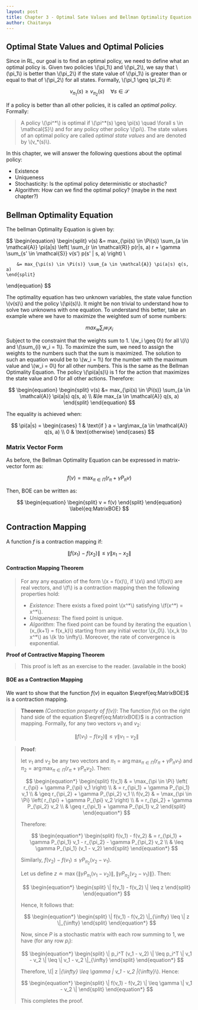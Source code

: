```yaml
---
layout: post
title: Chapter 3 - Optimal Sate Values and Bellman Optimality Equation
author: Chaitanya
---
```


## Optimal State Values and Optimal Policies

Since in RL, our goal is to find an optimal policy, we need to define what an optimal policy is. Given two policies \\(\pi_1\\) and \\(\pi_2\\), we say that \\(\pi_1\\) is better than \\(\pi_2\\) if the state value of \\(\pi_1\\) is greater than or equal to that of \\(\pi_2\\) for all states. Formally, \\(\pi_1 \geq \pi_2\\) if:

$$
v_{\pi_1}(s) \geq v_{\pi_2}(s) \quad \forall s \in \mathcal{S}
$$

If a policy is better than all other policies, it is called an *optimal policy*. Formally:

> A policy \\(\pi^\*\\) is optimal if \\(\pi^\*(s) \geq \pi(s) \quad \forall s \in \mathcal{S}\\) and for any policy other policy \\(\pi\\). The state values of an optimal policy are called *optimal state values* and are denoted by \\(v_*(s)\\).

In this chapter, we will answer the following questions about the optimal policy:

- Existence
- Uniqueness
- Stochasticity: Is the optimal policy deterministic or stochastic?
- Algorithm: How can we find the optimal policy? (maybe in the next chapter?)

## Bellman Optimality Equation

The bellman Optimality Equation is given by:

$$
\begin{equation}
    \begin{split}
        v(s) &= max_{\pi(s) \in \Pi(s)} \sum_{a \in \mathcal{A}} \pi(a|s) \left( \sum_{r \in \mathcal{R}} p(r|s, a) r + \gamma \sum_{s' \in \mathcal{S}} v(s') p(s' | s, a) \right) \\

        &= max_{\pi(s) \in \Pi(s)} \sum_{a \in \mathcal{A}} \pi(a|s) q(s, a)
    \end{split}
\end{equation}
$$

The optimality equation has two unknown variables, the state value function \\(v(s)\\) and the policy \\(\pi(s)\\). It might be non trivial to understand how to solve two unknowns with one equation. To understand this better, take an example where we have to maximize the weighted sum of some numbers:

$$
max_{w} \sum_{i} w_i x_i
$$

Subject to the constraint that the weights sum to 1. \\(w_i \geq 0\\) for all \\(i\\) and \\(\sum_{i} w_i = 1\\). To maximize the sum, we need to assign the weights to the numbers such that the sum is maximized. The solution to such an equation would be to \\(w_i = 1\\) for the number with the maximum value and \\(w_i = 0\\) for all other numbers. This is the same as the Bellman Optimality Equation. The policy \\(\pi(a\|s)\\) is 1 for the action that maximizes the state value and 0 for all other actions. Therefore:

$$
\begin{equation}
    \begin{split}
        v(s) &= max_{\pi(s) \in \Pi(s)} \sum_{a \in \mathcal{A}} \pi(a|s) q(s, a) \\
        &\le max_{a \in \mathcal{A}} q(s, a)
    \end{split}
\end{equation}
$$

The equality is achieved when:

$$
\pi(a|s) = \begin{cases}
    1 & \text{if } a = \arg\max_{a \in \mathcal{A}} q(s, a) \\
    0 & \text{otherwise}
\end{cases}
$$

### Matrix Vector Form

As before, the Bellman Optimality Equation can be expressed in matrix-vector form as:

$$
f(v) = \max_{\pi \in \Pi} \left( r_{\pi} + \gamma P_{\pi} v \right)
$$

Then, BOE can be written as:

$$
    \begin{equation}
    \begin{split}
        v = f(v)
    \end{split}
    \end{equation}
    \label{eq:MatrixBOE}
$$

## Contraction Mapping

A function $f$ is a contraction mapping if:

$$
\| f(x_1) - f(x_2) \| \leq \gamma \| x_1 - x_2 \|
$$

#### Contraction Mapping Theorem

> For any any equation of the form \\(x = f(x)\\), if \\(x\\) and \\(f(x)\\) are real vectors, and \\(f\\) is a contraction mapping then the following properties hold:
>
> - _Existence_: There exists a fixed point \\(x^\*\\) satisfying \\(f(x^\*) = x^\*\\).
> - _Uniqueness_: The fixed point is unique.
> - _Algorithm_: The fixed point can be found by iterating the equation \\(x_{k+1} = f(x_k)\\) starting from any initial vector \\(x_0\\). \\(x_k \to x^\*\\) as \\(k \to \infty\\). Moreover, the rate of convergence is exponential.

**Proof of Contractive Mapping Theorem**

> This proof is left as an exercise to the reader. (available in the book)


#### BOE as a Contraction Mapping

We want to show that the function $f(v)$ in equaiton $\eqref{eq:MatrixBOE}$ is a contraction mapping. 

> **Theorem** _(Contraction property of $f(v)$)_: The function $f(v)$ on the right hand side of the equation $\eqref{eq:MatrixBOE}$ is a contraction mapping. Formally, for any two vectors $v_1$ and $v_2$:
>
>$$
\| f(v_1) - f(v_2) \| \leq \gamma \| v_1 - v_2 \|
>$$

> **Proof**:
>
> let $v_1$ and $v_2$ be any two vectors and $\pi_1 = \arg\max_{\pi \in \Pi} \left( r_{\pi} + \gamma P_{\pi} v_1 \right)$ and $\pi_2 = \arg\max_{\pi \in \Pi} \left( r_{\pi} + \gamma P_{\pi} v_2 \right)$. Then:
>
>$$
\begin{equation*}
\begin{split}
    f(v_1) & = \max_{\pi \in \Pi} \left( r_{\pi} + \gamma P_{\pi} v_1 \right) \\
    & = r_{\pi_1} + \gamma P_{\pi_1} v_1 \\
    & \geq r_{\pi_2} + \gamma P_{\pi_2} v_1 \\
    f(v_2) & = \max_{\pi \in \Pi} \left( r_{\pi} + \gamma P_{\pi} v_2 \right) \\
    & = r_{\pi_2} + \gamma P_{\pi_2} v_2 \\
    & \geq r_{\pi_1} + \gamma P_{\pi_1} v_2
\end{split}
\end{equation*}
>$$
>
> Therefore:
>
>$$
\begin{equation*}
\begin{split}
    f(v_1) - f(v_2)  & = r_{\pi_1} + \gamma P_{\pi_1} v_1 - r_{\pi_2} - \gamma P_{\pi_2} v_2 \\
    & \leq \gamma P_{\pi_1} (v_1 - v_2)
\end{split}
\end{equation*}
>$$
>
> Similarly, $f(v_2) - f(v_1) \leq \gamma P_{\pi_2} (v_2 - v_1)$.
>
> Let us define $z \doteq \max\{\| \gamma P_{\pi_1} (v_1 - v_2) \|, \| \gamma P_{\pi_2} (v_2 - v_1) \|\}$. Then:
>
>$$
\begin{equation*}
\begin{split}
    \| f(v_1) - f(v_2) \| \leq z
\end{split}
\end{equation*}
>$$
>
> Hence, It follows that:
>
>$$
\begin{equation*}
\begin{split}
    \| f(v_1) - f(v_2) \|_{\infty} \leq \| z \|_{\infty} 
\end{split}
\end{equation*}
>$$
>
> Now, since $P$  is a stochastic matrix with each row summing to 1, we have (for any row $p_i$):
>
>$$
\begin{equation*}
\begin{split}
    \| p_i^T (v_1 - v_2) \| \leq p_i^T \| v_1 - v_2 \| \leq \| v_1 - v_2 \|_{\infty}
\end{split}
\end{equation*}
>$$
>
> Therefore, \\(\| z \|_{\infty} \leq \gamma \| v_1 - v_2 \|_{\infty}\\). Hence:
>
>$$
\begin{equation*}
\begin{split}
    \| f(v_1) - f(v_2) \| \leq \gamma \| v_1 - v_2 \|
\end{split}
\end{equation*}
>$$
>
> This completes the proof.